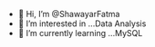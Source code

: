 - 👋 Hi, I’m @ShawayarFatma
- 👀 I’m interested in ...Data Analysis
- 🌱 I’m currently learning ...MySQL

<!---
ShawayarFatma/ShawayarFatma is a ✨ special ✨ repository because its `README.md` (this file) appears on your GitHub profile.
You can click the Preview link to take a look at your changes.
--->
